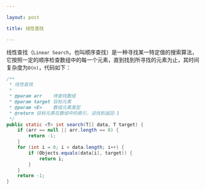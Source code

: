 ```yaml
---

layout: post

title: 线性查找

---
```


线性查找（`Linear Search`，也叫顺序查找）是一种寻找某一特定值的搜索算法，它按照一定的顺序检查数组中的每一个元素，直到找到所寻找的元素为止，其时间复杂度为`O(n)`，代码如下：
```java
/**
 * 线性查找
 *
 * @param arr    待查找数组
 * @param target 目标元素
 * @param <E>    数组元素类型
 * @return 目标元素在数组中的索引，没找到返回-1
 */
public static <T> int search(T[] data, T target) {
    if (arr == null || arr.length == 0) {
        return -1;
    }
    for (int i = 0; i < data.length; i++) {
        if (Objects.equals(data[i], target)) {
            return i;
        }
    }
    return -1;
}
```
